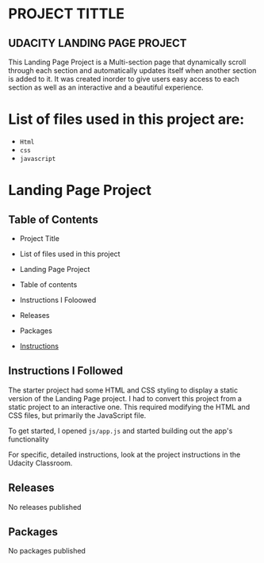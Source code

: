 # PROJECT TITTLE
## UDACITY LANDING PAGE PROJECT

This Landing Page Project is a Multi-section page that dynamically scroll through each section and automatically updates itself when another section is added to it. 
It was created inorder to give users easy access to each section as well as an interactive and a beautiful experience. 

 

# List of files used in this project are:
* `Html`
* `css`
* `javascript`

# Landing Page Project  

## Table of Contents
* Project Title
* List of files used in this project
* Landing Page Project 
* Table of contents
* Instructions I Foloowed
* Releases
* Packages


* [Instructions](#instructions)

## Instructions I Followed

The starter project had some HTML and CSS styling to display a static version of the Landing Page project. I had to convert this project from a static project to an interactive one. This required modifying the HTML and CSS files, but primarily the JavaScript file.

To get started, I opened `js/app.js` and started building out the app's functionality

For specific, detailed instructions, look at the project instructions in the Udacity Classroom.

## Releases
No releases published
## Packages
No packages published
